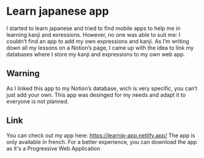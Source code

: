 # Learn japanese app

I started to learn japanese and tried to find mobile apps to help me in learning kanji and exressions. However, no one was able to suit me: I couldn’t find an app to add my own expressions and kanji. As I’m writing down all my lessons on a Notion’s page, I came up with the idea to link my databases where I store my kanji and expressions to my own web app.

## Warning

As I linked this app to my Notion’s database, wich is very specific, you can’t just add your own. This app was desinged for my needs and adapt it to everyone is not planned.

## Link

You can check out my app here: https://learnjp-app.netlify.app/
The app is only available in french. For a better experience, you can download the app as it's a Progressive Web Application
